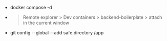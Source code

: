 - docker compose -d
- > Remote explorer > Dev containers > backend-boilerplate > attach in the current window
- git config --global --add safe.directory /app

